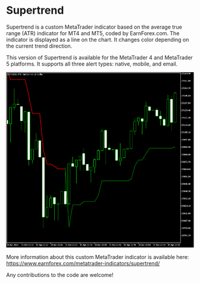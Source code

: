 # Supertrend

Supertrend is a custom MetaTrader indicator based on the average true range (ATR) indicator for MT4 and MT5, coded by EarnForex.com. The indicator is displayed as a line on the chart. It changes color depending on the current trend direction.

This version of Supertrend is available for the MetaTrader 4 and MetaTrader 5 platforms. It supports all three alert types: native, mobile, and email.

![Supertrend indicator displays some trend changes on this short-term BTC/USD chart](https://github.com/EarnForex/Supertrend/blob/main/README_Images/example-supertrend-line-btcusd.png)

More information about this custom MetaTrader indicator is available here: https://www.earnforex.com/metatrader-indicators/supertrend/

Any contributions to the code are welcome!
